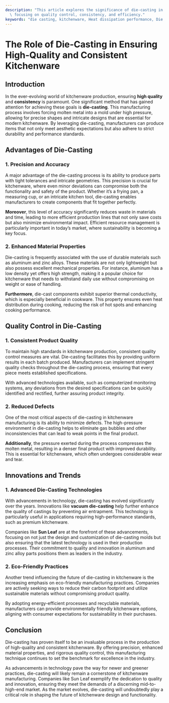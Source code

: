 ```yaml
---
description: "This article explores the significance of die-casting in manufacturing kitchenware,\
  \ focusing on quality control, consistency, and efficiency."
keywords: "die casting, kitchenware, Heat dissipation performance, Die casting process"
---
```

# The Role of Die-Casting in Ensuring High-Quality and Consistent Kitchenware

## Introduction

In the ever-evolving world of kitchenware production, ensuring **high quality** and **consistency** is paramount. One significant method that has gained attention for achieving these goals is **die-casting**. This manufacturing process involves forcing molten metal into a mold under high pressure, allowing for precise shapes and intricate designs that are essential for modern kitchenware. By leveraging die-casting, manufacturers can produce items that not only meet aesthetic expectations but also adhere to strict durability and performance standards.

## Advantages of Die-Casting

### 1. Precision and Accuracy

A major advantage of the die-casting process is its ability to produce parts with tight tolerances and intricate geometries. This precision is crucial for kitchenware, where even minor deviations can compromise both the functionality and safety of the product. Whether it’s a frying pan, a measuring cup, or an intricate kitchen tool, die-casting enables manufacturers to create components that fit together perfectly.

**Moreover**, this level of accuracy significantly reduces waste in materials and time, leading to more efficient production lines that not only save costs but also minimize environmental impact. Efficient resource management is particularly important in today’s market, where sustainability is becoming a key focus.

### 2. Enhanced Material Properties

Die-casting is frequently associated with the use of durable materials such as aluminum and zinc alloys. These materials are not only lightweight but also possess excellent mechanical properties. For instance, aluminum has a low density yet offers high strength, making it a popular choice for kitchenware that needs to withstand daily use without compromising on weight or ease of handling. 

**Furthermore**, die-cast components exhibit superior thermal conductivity, which is especially beneficial in cookware. This property ensures even heat distribution during cooking, reducing the risk of hot spots and enhancing cooking performance. 

## Quality Control in Die-Casting

### 1. Consistent Product Quality

To maintain high standards in kitchenware production, consistent quality control measures are vital. Die-casting facilitates this by providing uniform results in each batch produced. Manufacturers can implement stringent quality checks throughout the die-casting process, ensuring that every piece meets established specifications.

With advanced technologies available, such as computerized monitoring systems, any deviations from the desired specifications can be quickly identified and rectified, further assuring product integrity. 

### 2. Reduced Defects

One of the most critical aspects of die-casting in kitchenware manufacturing is its ability to minimize defects. The high-pressure environment in die-casting helps to eliminate gas bubbles and other inconsistencies that can lead to weak points in the final product. 

**Additionally**, the pressure exerted during the process compresses the molten metal, resulting in a denser final product with improved durability. This is essential for kitchenware, which often undergoes considerable wear and tear.

## Innovations and Trends

### 1. Advanced Die-Casting Technologies

With advancements in technology, die-casting has evolved significantly over the years. Innovations like **vacuum die-casting** help further enhance the quality of castings by preventing air entrapment. This technology is particularly useful in applications requiring high-performance standards, such as premium kitchenware.

Companies like **Sun Leaf** are at the forefront of these advancements, focusing on not just the design and customization of die-casting molds but also ensuring that the latest technology is used in their production processes. Their commitment to quality and innovation in aluminum and zinc alloy parts positions them as leaders in the industry.

### 2. Eco-Friendly Practices

Another trend influencing the future of die-casting in kitchenware is the increasing emphasis on eco-friendly manufacturing practices. Companies are actively seeking ways to reduce their carbon footprint and utilize sustainable materials without compromising product quality. 

By adopting energy-efficient processes and recyclable materials, manufacturers can provide environmentally friendly kitchenware options, aligning with consumer expectations for sustainability in their purchases.

## Conclusion

Die-casting has proven itself to be an invaluable process in the production of high-quality and consistent kitchenware. By offering precision, enhanced material properties, and rigorous quality control, this manufacturing technique continues to set the benchmark for excellence in the industry. 

As advancements in technology pave the way for newer and greener practices, die-casting will likely remain a cornerstone of kitchenware manufacturing. Companies like Sun Leaf exemplify the dedication to quality and innovation, ensuring they meet the demands of a discerning mid-to-high-end market. As the market evolves, die-casting will undoubtedly play a critical role in shaping the future of kitchenware design and functionality.
